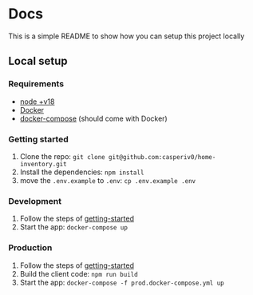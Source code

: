 # Docs

This is a simple README to show how you can setup this project locally

## Local setup

### Requirements

- [node +v18](https://nodejs.org/en/)
- [Docker](https://www.docker.com/)
- [docker-compose](https://docs.docker.com/compose/) (should come with Docker)

### Getting started

1. Clone the repo: `git clone git@github.com:casperiv0/home-inventory.git`
2. Install the dependencies: `npm install`
3. move the `.env.example` to `.env`: `cp .env.example .env`

### Development

1. Follow the steps of [getting-started](#getting-started)
2. Start the app: `docker-compose up`

### Production

1. Follow the steps of [getting-started](#getting-started)
2. Build the client code: `npm run build`
3. Start the app: `docker-compose -f prod.docker-compose.yml up`
